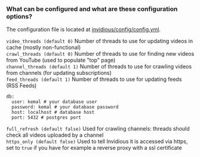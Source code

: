 ### What can be configured and what are these configuration options?

The configuration file is located at [invidious/config/config.yml](https://github.com/omarroth/invidious/blob/master/config/config.yml).

`video_threads (default 0)` Number of threads to use for updating videos in cache (mostly non-functional)  
`crawl_threads (default 0)` Number of threads to use for finding new videos from YouTube (used to populate "top" page)  
`channel_threads (default 1)` Number of threads to use for crawling videos from channels (for updating subscriptions)  
`feed_threads (default 1)` Number of threads to use for updating feeds (RSS Feeds)  

```
db:
  user: kemal # your database user
  password: kemal # your database password
  host: localhost # database host
  port: 5432 # postgres port
```

`full_refresh (default false)` Used for crawling channels: threads should check all videos uploaded by a channel  
`https_only (default false)` Used to tell Invidious it is accessed via https, set to `true` if you have for example a reverse proxy with a ssl certificate  